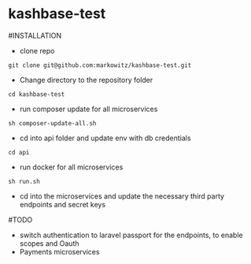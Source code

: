 # kashbase-test

#INSTALLATION

- clone repo

```git clone git@github.com:markowitz/kashbase-test.git```

- Change directory to the repository folder

```cd kashbase-test```

- run composer update for all microservices

```sh composer-update-all.sh```

- cd into api folder and update env with db credentials

```cd api```

- run docker for all microservices

```sh run.sh```

- cd into the microservices and update the necessary third party endpoints and secret keys


#TODO

- switch authentication to laravel passport for the endpoints, to enable scopes and Oauth
- Payments microservices

